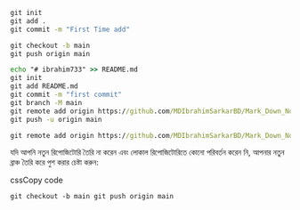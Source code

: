 ```cmd
git init
git add .
git commit -m "First Time add"

git checkout -b main
git push origin main

echo "# ibrahim733" >> README.md
git init
git add README.md
git commit -m "first commit"
git branch -M main
git remote add origin https://github.com/MDIbrahimSarkarBD/Mark_Down_Notes.git
git push -u origin main

git remote add origin https://github.com/MDIbrahimSarkarBD/Mark_Down_Notes.git

```

যদি আপনি নতুন রিপোজিটোরি তৈরি না করেন এবং লোকাল রিপোজিটোরিতে কোনো পরিবর্তন করেন নি, আপনার নতুন ব্রাঞ্চ তৈরি করে পুশ করার চেষ্টা করুন:

cssCopy code

`git checkout -b main git push origin main`



